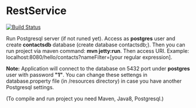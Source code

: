 # RestService

[![Build Status](https://travis-ci.org/hiJackinGg/RestService.svg?branch=master)](https://travis-ci.org/hiJackinGg/RestService)

Run Postgresql server (if not runed yet). Access as <b>postgres</b> user and create <b>contactsdb</b> database (create database contactsdb;). Then you can run project via maven command: <b>mvn jetty:run</b>. 
Then access URI. Example: localhost:8080/hello/contacts?nameFilter=[your regular expression].

<b>Note:</b> Application will connect to the database on 5432 port under <b>postgres</b> user with password <b>"1"</b>. You can change these settengs in database.property file (in /resources directory) in case you have another Postgresql settings. 



(To compile and run project you need Maven, Java8, Postgresql.)
